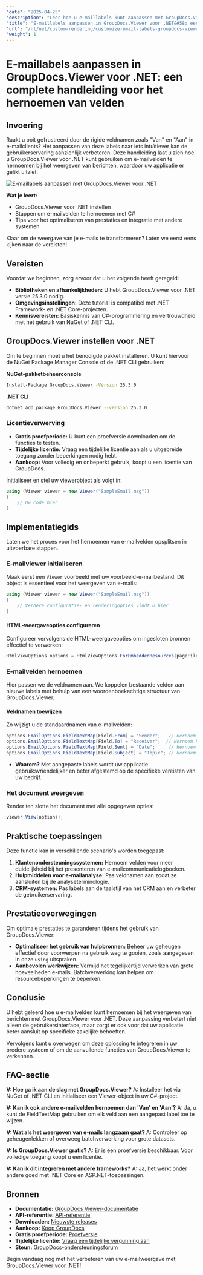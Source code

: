 ```yaml
---
"date": "2025-04-25"
"description": "Leer hoe u e-maillabels kunt aanpassen met GroupDocs.Viewer voor .NET met deze stapsgewijze handleiding. Verbeter de gebruikersinterface van uw applicatie door velden zoals 'Van' en 'Aan' te hernoemen."
"title": "E-maillabels aanpassen in GroupDocs.Viewer voor .NET&#58; een complete handleiding voor het hernoemen van velden"
"url": "/nl/net/custom-rendering/customize-email-labels-groupdocs-viewer-dotnet/"
"weight": 1
---
```


# E-maillabels aanpassen in GroupDocs.Viewer voor .NET: een complete handleiding voor het hernoemen van velden

## Invoering

Raakt u ooit gefrustreerd door de rigide veldnamen zoals "Van" en "Aan" in e-mailclients? Het aanpassen van deze labels naar iets intuïtiever kan de gebruikerservaring aanzienlijk verbeteren. Deze handleiding laat u zien hoe u GroupDocs.Viewer voor .NET kunt gebruiken om e-mailvelden te hernoemen bij het weergeven van berichten, waardoor uw applicatie er gelikt uitziet.

![E-maillabels aanpassen met GroupDocs.Viewer voor .NET](/viewer/custom-rendering/customize-email-labels-img.png)

**Wat je leert:**
- GroupDocs.Viewer voor .NET instellen
- Stappen om e-mailvelden te hernoemen met C#
- Tips voor het optimaliseren van prestaties en integratie met andere systemen

Klaar om de weergave van je e-mails te transformeren? Laten we eerst eens kijken naar de vereisten!

## Vereisten

Voordat we beginnen, zorg ervoor dat u het volgende heeft geregeld:

- **Bibliotheken en afhankelijkheden:** U hebt GroupDocs.Viewer voor .NET versie 25.3.0 nodig.
- **Omgevingsinstellingen:** Deze tutorial is compatibel met .NET Framework- en .NET Core-projecten.
- **Kennisvereisten:** Basiskennis van C#-programmering en vertrouwdheid met het gebruik van NuGet of .NET CLI.

## GroupDocs.Viewer instellen voor .NET

Om te beginnen moet u het benodigde pakket installeren. U kunt hiervoor de NuGet Package Manager Console of de .NET CLI gebruiken:

**NuGet-pakketbeheerconsole**
```bash
Install-Package GroupDocs.Viewer -Version 25.3.0
```

**.NET CLI**
```bash
dotnet add package GroupDocs.Viewer --version 25.3.0
```

### Licentieverwerving
- **Gratis proefperiode:** U kunt een proefversie downloaden om de functies te testen.
- **Tijdelijke licentie:** Vraag een tijdelijke licentie aan als u uitgebreide toegang zonder beperkingen nodig hebt.
- **Aankoop:** Voor volledig en onbeperkt gebruik, koopt u een licentie van GroupDocs.

Initialiseer en stel uw viewerobject als volgt in:

```csharp
using (Viewer viewer = new Viewer("SampleEmail.msg"))
{
    // Uw code hier
}
```

## Implementatiegids

Laten we het proces voor het hernoemen van e-mailvelden opsplitsen in uitvoerbare stappen.

### E-mailviewer initialiseren

Maak eerst een `Viewer` voorbeeld met uw voorbeeld-e-mailbestand. Dit object is essentieel voor het weergeven van e-mails:

```csharp
using (Viewer viewer = new Viewer("SampleEmail.msg"))
{
    // Verdere configuratie- en renderingopties vindt u hier
}
```

#### HTML-weergaveopties configureren

Configureer vervolgens de HTML-weergaveopties om ingesloten bronnen effectief te verwerken:

```csharp
HtmlViewOptions options = HtmlViewOptions.ForEmbeddedResources(pageFilePathFormat);
```

### E-mailvelden hernoemen

Hier passen we de veldnamen aan. We koppelen bestaande velden aan nieuwe labels met behulp van een woordenboekachtige structuur van GroupDocs.Viewer.

#### Veldnamen toewijzen

Zo wijzigt u de standaardnamen van e-mailvelden:

```csharp
options.EmailOptions.FieldTextMap[Field.From] = "Sender";   // Hernoem het veld 'Van' naar 'Afzender'.
options.EmailOptions.FieldTextMap[Field.To] = "Receiver";  // Hernoem het veld 'Aan' naar 'Ontvanger'.
options.EmailOptions.FieldTextMap[Field.Sent] = "Date";     // Hernoem het veld 'Verzonden' naar 'Datum'.
options.EmailOptions.FieldTextMap[Field.Subject] = "Topic"; // Hernoem het veld 'Onderwerp' naar 'Onderwerp'.
```

- **Waarom?** Met aangepaste labels wordt uw applicatie gebruiksvriendelijker en beter afgestemd op de specifieke vereisten van uw bedrijf.

### Het document weergeven

Render ten slotte het document met alle opgegeven opties:

```csharp
viewer.View(options);
```

## Praktische toepassingen

Deze functie kan in verschillende scenario's worden toegepast:

1. **Klantenondersteuningssystemen:** Hernoem velden voor meer duidelijkheid bij het presenteren van e-mailcommunicatielogboeken.
2. **Hulpmiddelen voor e-mailanalyse:** Pas veldnamen aan zodat ze aansluiten bij de analyseterminologie.
3. **CRM-systemen:** Pas labels aan de taalstijl van het CRM aan en verbeter de gebruikerservaring.

## Prestatieoverwegingen

Om optimale prestaties te garanderen tijdens het gebruik van GroupDocs.Viewer:
- **Optimaliseer het gebruik van hulpbronnen:** Beheer uw geheugen effectief door voorwerpen na gebruik weg te gooien, zoals aangegeven in onze `using` uitspraken.
- **Aanbevolen werkwijzen:** Vermijd het tegelijkertijd verwerken van grote hoeveelheden e-mails. Batchverwerking kan helpen om resourcebeperkingen te beperken.

## Conclusie

U hebt geleerd hoe u e-mailvelden kunt hernoemen bij het weergeven van berichten met GroupDocs.Viewer voor .NET. Deze aanpassing verbetert niet alleen de gebruikersinterface, maar zorgt er ook voor dat uw applicatie beter aansluit op specifieke zakelijke behoeften. 

Vervolgens kunt u overwegen om deze oplossing te integreren in uw bredere systeem of om de aanvullende functies van GroupDocs.Viewer te verkennen.

## FAQ-sectie

**V: Hoe ga ik aan de slag met GroupDocs.Viewer?**
A: Installeer het via NuGet of .NET CLI en initialiseer een Viewer-object in uw C#-project.

**V: Kan ik ook andere e-mailvelden hernoemen dan 'Van' en 'Aan'?**
A: Ja, u kunt de FieldTextMap gebruiken om elk veld aan een aangepast label toe te wijzen.

**V: Wat als het weergeven van e-mails langzaam gaat?**
A: Controleer op geheugenlekken of overweeg batchverwerking voor grote datasets.

**V: Is GroupDocs.Viewer gratis?**
A: Er is een proefversie beschikbaar. Voor volledige toegang koopt u een licentie.

**V: Kan ik dit integreren met andere frameworks?**
A: Ja, het werkt onder andere goed met .NET Core en ASP.NET-toepassingen.

## Bronnen
- **Documentatie:** [GroupDocs Viewer-documentatie](https://docs.groupdocs.com/viewer/net/)
- **API-referentie:** [API-referentie](https://reference.groupdocs.com/viewer/net/)
- **Downloaden:** [Nieuwste releases](https://releases.groupdocs.com/viewer/net/)
- **Aankoop:** [Koop GroupDocs](https://purchase.groupdocs.com/buy)
- **Gratis proefperiode:** [Proefversie](https://releases.groupdocs.com/viewer/net/)
- **Tijdelijke licentie:** [Vraag een tijdelijke vergunning aan](https://purchase.groupdocs.com/temporary-license/)
- **Steun:** [GroupDocs-ondersteuningsforum](https://forum.groupdocs.com/c/viewer/9)

Begin vandaag nog met het verbeteren van uw e-mailweergave met GroupDocs.Viewer voor .NET!